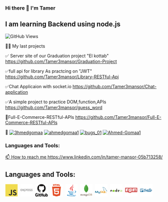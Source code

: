 ### Hi there 👋 I'm Tamer
## I am learning Backend using node.js

![GitHub Views](https://komarev.com/ghpvc/?username=Tamer3mansor)
    
👨‍💻 My last projects

✅ Server site of our Graduation project "El kottab" https://github.com/Tamer3mansor/Graduation-Project

✅full api for library As practcing  on "JWT"        https://github.com/Tamer3mansor/Library-RESTful-Api

✅Chat Applicaion with socket.io                     https://github.com/Tamer3mansor/Chat-application

✅A simple project to practice DOM,function,APIs     https://github.com/Tamer3mansor/guess_word

🚧Full-E-Commerce-RESTful-APIs  https://github.com/Tamer3mansor/Full-E-Commerce-RESTful-APIs

🚧 
<a href="https://fb.com/3hmedgomaa" target="blank"><img align="center" src="https://raw.githubusercontent.com/rahuldkjain/github-profile-readme-generator/master/src/images/icons/Social/facebook.svg" alt="3hmedgomaa" height="30" width="40" /></a>
<a href="https://www.hackerrank.com/ahmedgomaa1" target="blank"><img align="center" src="https://raw.githubusercontent.com/rahuldkjain/github-profile-readme-generator/master/src/images/icons/Social/hackerrank.svg" alt="ahmedgomaa1" height="30" width="40" /></a>
<a href="https://codeforces.com/profile/bugs_01" target="blank"><img align="center" src="https://raw.githubusercontent.com/rahuldkjain/github-profile-readme-generator/master/src/images/icons/Social/codeforces.svg" alt="bugs_01" height="30" width="40" /></a>
<a href="https://www.leetcode.com/Ahmed-Gomaa1" target="blank"><img align="center" src="https://raw.githubusercontent.com/rahuldkjain/github-profile-readme-generator/master/src/images/icons/Social/leet-code.svg" alt="Ahmed-Gomaa1" height="30" width="40" /></a>
</p>
<h3 align="left">Languages and Tools:</h3>
<p align="left"> <a href="https://www.w3schools.com/cpp/" target="_blank" rel="noreferrer">

📫 How to reach me https://www.linkedin.com/in/tamer-mansor-05b713258/

## Languages and Tools:
<div>
 <img src="https://github.com/devicons/devicon/blob/master/icons/javascript/javascript-original.svg" title="Java" alt="Java" width="40" height="40"/>&nbsp;
  <img src="https://github.com/devicons/devicon/blob/master/icons/express/express-original-wordmark.svg" title="Java" alt="Java" width="40" height="40"/>&nbsp;
   <img src="https://github.com/devicons/devicon/blob/master/icons/github/github-original-wordmark.svg" title="Java" alt="Java" width="40" height="40"/>&nbsp;
    <img src="https://github.com/devicons/devicon/blob/master/icons/html5/html5-plain-wordmark.svg" title="Java" alt="Java" width="40" height="40"/>&nbsp;
    <img src="https://github.com/devicons/devicon/blob/master/icons/java/java-original.svg" title="Java" alt="Java" width="40" height="40"/>&nbsp;
     <img src="https://github.com/devicons/devicon/blob/master/icons/mongodb/mongodb-original-wordmark.svg" title="Java" alt="Java" width="40" height="40"/>&nbsp;
      <img src="https://github.com/devicons/devicon/blob/master/icons/mysql/mysql-original-wordmark.svg" title="Java" alt="Java" width="40" height="40"/>&nbsp;
       <img src="https://github.com/devicons/devicon/blob/master/icons/nodejs/nodejs-original-wordmark.svg" title="Java" alt="Java" width="40" height="40"/>&nbsp;
        <img src="https://github.com/devicons/devicon/blob/master/icons/npm/npm-original-wordmark.svg" title="Java" alt="Java" width="40" height="40"/>&nbsp;
          <img src="https://github.com/devicons/devicon/blob/master/icons/trello/trello-plain-wordmark.svg" title="Java" alt="Java" width="40" height="40"/>&nbsp;
</div>


<!--
**Tamer3mansor/Tamer3mansor** is a ✨ _special_ ✨ repository because its `README.md` (this file) appears on your GitHub profile..
-->
